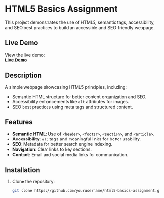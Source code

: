 # HTML5 Basics Assignment

This project demonstrates the use of HTML5, semantic tags, accessibility, and SEO best practices to build an accessible and SEO-friendly webpage.

## **Live Demo**

View the live demo:  
[**Live Demo**](https://yourusername.github.io/html5-basics-assignment)

## **Description**

A simple webpage showcasing HTML5 principles, including:
- Semantic HTML structure for better content organization and SEO.
- Accessibility enhancements like `alt` attributes for images.
- SEO best practices using meta tags and structured content.

## **Features**
- **Semantic HTML**: Use of `<header>`, `<footer>`, `<section>`, and `<article>`.
- **Accessibility**: `alt` tags and meaningful links for better usability.
- **SEO**: Metadata for better search engine indexing.
- **Navigation**: Clear links to key sections.
- **Contact**: Email and social media links for communication.

## **Installation**

1. Clone the repository:
   ```bash
   git clone https://github.com/yourusername/html5-basics-assignment.git
